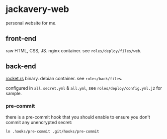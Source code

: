# jackavery-web

personal website for me.

## front-end
raw HTML, CSS, JS. nginx container. see `roles/deploy/files/web`.

## back-end
[rocket.rs](https://rocket.rs/) binary. debian container. see `roles/back/files`.

configured in `all.secret.yml` & `all.yml`, see `roles/deploy/config.yml.j2` for sample.

### pre-commit
there is a pre-commit hook that you should enable to ensure you don't commit any unencrypted secret:
```
ln .hooks/pre-commit .git/hooks/pre-commit
```
